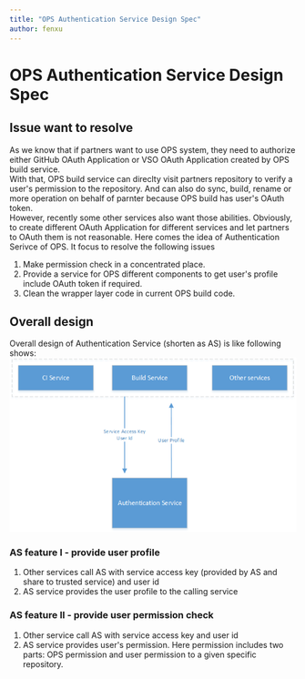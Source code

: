 ```yaml
---
title: "OPS Authentication Service Design Spec"
author: fenxu
---
```


# OPS Authentication Service Design Spec

## Issue want to resolve
As we know that if partners want to use OPS system, they need to authorize either GitHub OAuth Application or VSO OAuth Application created by OPS build service.  
With that, OPS build service can direclty visit partners repository to verify a user's permission to the repository.
And can also do sync, build, rename or more operation on behalf of parnter because OPS build has user's OAuth token.  
However, recently some other services also want those abilities. Obviously, to create different OAuth Application for different services and let partners to OAuth them is not reasonable.
Here comes the idea of Authentication Serivce of OPS. It focus to resolve the following issues
1. Make permission check in a concentrated place.
2. Provide a service for OPS different components to get user's profile include OAuth token if required.
3. Clean the wrapper layer code in current OPS build code.

## Overall design
Overall design of Authentication Service (shorten as AS) is like following shows:  
![overall workflow](images/authentication_service_overall_workflow.png)  

### AS feature I - provide user profile
1. Other services call AS with service access key (provided by AS and share to trusted service) and user id
2. AS service provides the user profile to the calling service

### AS feature II - provide user permission check
1. Other service call AS with service access key and user id
2. AS service provides user's permission. Here permission includes two parts: OPS permission and user permission to a given specific repository.

## 
